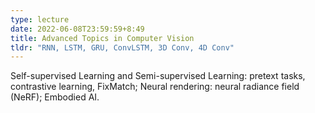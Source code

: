 ```yaml
---
type: lecture
date: 2022-06-08T23:59:59+8:49
title: Advanced Topics in Computer Vision
tldr: "RNN, LSTM, GRU, ConvLSTM, 3D Conv, 4D Conv"
---
```

Self-supervised Learning and Semi-supervised Learning: pretext tasks, contrastive learning, FixMatch; Neural rendering: neural radiance field (NeRF); Embodied AI.

